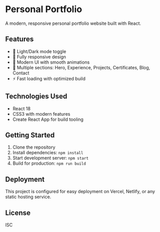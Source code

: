 # Personal Portfolio

A modern, responsive personal portfolio website built with React.

## Features

- 🌙 Light/Dark mode toggle
- 📱 Fully responsive design
- 🎨 Modern UI with smooth animations
- 📄 Multiple sections: Hero, Experience, Projects, Certificates, Blog, Contact
- ⚡ Fast loading with optimized build

## Technologies Used

- React 18
- CSS3 with modern features
- Create React App for build tooling

## Getting Started

1. Clone the repository
2. Install dependencies: `npm install`
3. Start development server: `npm start`
4. Build for production: `npm run build`

## Deployment

This project is configured for easy deployment on Vercel, Netlify, or any static hosting service.

## License

ISC 